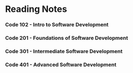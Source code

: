 # Reading Notes

### Code 102 - Intro to Software Development
### Code 201 - Foundations of Software Development
### Code 301 - Intermediate Software Development
### Code 401 - Advanced Software Development
